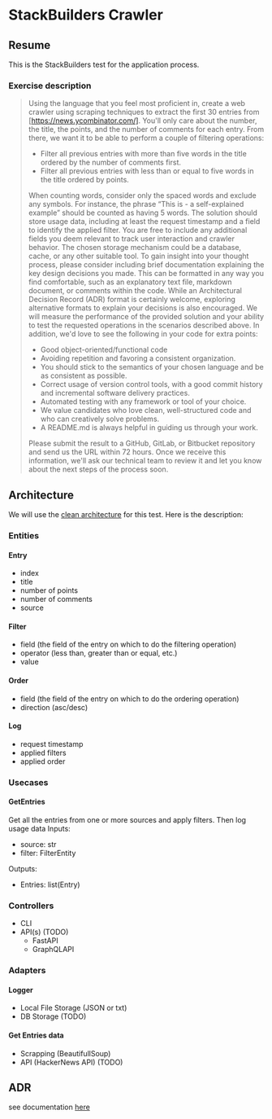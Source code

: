 # StackBuilders Crawler

## Resume

This is the StackBuilders test for the application process.

### Exercise description

> Using the language that you feel most proficient in, create a web crawler
> using scraping techniques to extract the first 30 entries from [https://news.ycombinator.com/].
> You'll only care about the number, the title, the points, and the number of
> comments for each entry.
> From there, we want it to be able to perform a couple of filtering operations:
>
> - Filter all previous entries with more than five words in the title ordered by the number of comments first.
> - Filter all previous entries with less than or equal to five words in the title ordered by points.
>
> When counting words, consider only the spaced words and exclude any symbols.
> For instance, the phrase “This is - a self-explained example” should be
> counted as having 5 words.
> The solution should store usage data, including at least the request timestamp
> and a field to identify the applied filter. You are free to include any
> additional fields you deem relevant to track user interaction and crawler
> behavior. The chosen storage mechanism could be a database, cache, or any
> other suitable tool.
> To gain insight into your thought process, please consider including brief
> documentation explaining the key design decisions you made.
> This can be formatted in any way you find comfortable, such as an explanatory
> text file, markdown document, or comments within the code.
> While an Architectural Decision Record (ADR) format is certainly welcome,
> exploring alternative formats to explain your decisions is also encouraged.
> We will measure the performance of the provided solution and your ability to
> test the requested operations in the scenarios described above.
> In addition, we'd love to see the following in your code for extra points:
>
> - Good object-oriented/functional code
> - Avoiding repetition and favoring a consistent organization.
> - You should stick to the semantics of your chosen language and be as consistent as possible.
> - Correct usage of version control tools, with a good commit history and incremental software delivery practices.
> - Automated testing with any framework or tool of your choice.
> - We value candidates who love clean, well-structured code and who can creatively solve problems.
> - A README.md is always helpful in guiding us through your work.
>
> Please submit the result to a GitHub, GitLab, or Bitbucket repository and send us the URL within 72 hours. Once we receive this information, we'll ask our technical team to review it and let you know about the next steps of the process soon.

## Architecture

We will use the [clean architecture](https://blog.cleancoder.com/uncle-bob/2012/08/13/the-clean-architecture.html) for this test. Here is the description:

### Entities

#### Entry

- index
- title
- number of points
- number of comments
- source

#### Filter

- field (the field of the entry on which to do the filtering operation)
- operator (less than, greater than or equal, etc.)
- value

#### Order

- field (the field of the entry on which to do the ordering operation)
- direction (asc/desc)

#### Log

- request timestamp
- applied filters
- applied order

### Usecases

#### GetEntries

Get all the entries from one or more sources and apply filters.
Then log usage data
Inputs:

- source: str
- filter: FilterEntity

Outputs:

- Entries: list(Entry)

### Controllers

- CLI
- API(s) (TODO)
  - FastAPI
  - GraphQLAPI

### Adapters

#### Logger

- Local File Storage (JSON or txt)
- DB Storage (TODO)

#### Get Entries data

- Scrapping (BeautifullSoup)
- API (HackerNews API) (TODO)

## ADR

see documentation [here](adr/adr.md)
